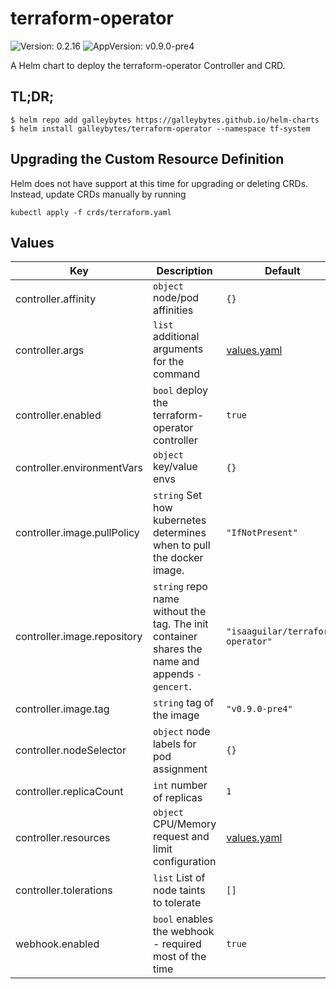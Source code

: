 # terraform-operator

![Version: 0.2.16](https://img.shields.io/badge/Version-0.2.16-informational?style=flat-square) ![AppVersion: v0.9.0-pre4](https://img.shields.io/badge/AppVersion-v0.9.0--pre4-informational?style=flat-square)

A Helm chart to deploy the terraform-operator Controller and CRD.

## TL;DR;

```console
$ helm repo add galleybytes https://galleybytes.github.io/helm-charts
$ helm install galleybytes/terraform-operator --namespace tf-system
```

## Upgrading the Custom Resource Definition

Helm does not have support at this time for upgrading or deleting CRDs. Instead, update CRDs manually by running

```
kubectl apply -f crds/terraform.yaml
```

## Values

| Key | Description | Default |
|---|---|---|
| controller.affinity | `object` node/pod affinities | `{}` |
| controller.args | `list` additional arguments for the command | <a href="values.yaml#L23-L25">values.yaml</a> |
| controller.enabled | `bool` deploy the terraform-operator controller | `true` |
| controller.environmentVars | `object` key/value envs | `{}` |
| controller.image.pullPolicy | `string` Set how kubernetes determines when to pull the docker image. | `"IfNotPresent"` |
| controller.image.repository | `string` repo name without the tag. The init container shares the name and appends `-gencert`. | `"isaaguilar/terraform-operator"` |
| controller.image.tag | `string` tag of the image | `"v0.9.0-pre4"` |
| controller.nodeSelector | `object` node labels for pod assignment | `{}` |
| controller.replicaCount | `int` number of replicas | `1` |
| controller.resources | `object` CPU/Memory request and limit configuration | <a href="values.yaml#L32-L38">values.yaml</a> |
| controller.tolerations | `list` List of node taints to tolerate | `[]` |
| webhook.enabled | `bool` enables the webhook - required most of the time | `true` |
